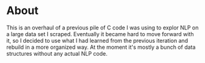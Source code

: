 # About

This is an overhaul of a previous pile of C code I was using to explor NLP on a large data set I scraped.  Eventually it became hard to move forward with it, so I decided to use what I had learned from the previous iteration and rebuild in a more organized way.  At the moment it's mostly a bunch of data structures without any actual NLP code.
